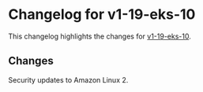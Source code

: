 # Changelog for v1-19-eks-10

This changelog highlights the changes for [v1-19-eks-10](https://github.com/aws/eks-distro/tree/v1-19-eks-10).

## Changes
Security updates to Amazon Linux 2.

